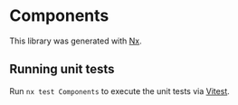 # Components

This library was generated with [Nx](https://nx.dev).

## Running unit tests

Run `nx test Components` to execute the unit tests via [Vitest](https://vitest.dev/).
